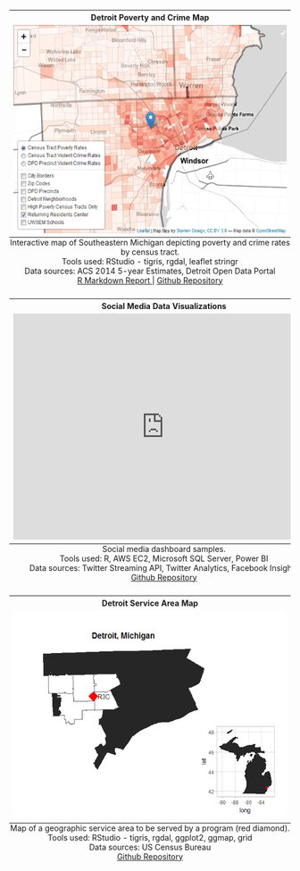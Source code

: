 
<table width="75%" border="0">

<th> Detroit Poverty and Crime Map </th>

<tr>
<td>
<a href="http://rpubs.com/sarahschmidt/268691"><img src="https://github.com/saraheschmidt/saraheschmidt.github.io/blob/master/Map.png?raw=true" width="540" height="373.5" />

<caption align="bottom">Interactive map of Southeastern Michigan depicting poverty and crime rates by census tract. 
<br>
Tools used: RStudio - tigris, rgdal, leaflet stringr
<br> 
Data sources: ACS 2014 5-year Estimates, Detroit Open Data Portal
<br> 
<a href="http://rpubs.com/sarahschmidt/268723"> R Markdown Report </a> | <a href="https://github.com/saraheschmidt/Detroit-Crime-and-Poverty-Map"> Github Repository </a></caption>

<table width="75%" border="0">

<th> Social Media Data Visualizations </th>

<tr>

<td>
<iframe width="540" height="405" src="https://app.powerbi.com/view?r=eyJrIjoiZDM0ZjQ2NjQtNmRlNy00NDJiLWJlZDItMjJkMjBlNjQ0NDdmIiwidCI6ImIxNTJkZTI1LTYxZDMtNDlhMi1hMmY4LTczMWQ2ZTgxNDAyOSIsImMiOjN9" frameborder="0" allowFullScreen="true"></iframe>


<caption align="bottom">Social media dashboard samples.
<br> 
Tools used: R, AWS EC2, Microsoft SQL Server, Power BI
<br>
Data sources: Twitter Streaming API, Twitter Analytics, Facebook Insights
<br>
<a href="https://github.com/saraheschmidt/Social-Media"> Github Repository </a></caption>

<table width="75%" border="0">

<th>Detroit Service Area Map</th>

<tr>

<td>

<img src="https://github.com/saraheschmidt/Detroit-Crime-and-Poverty-Map/blob/master/Figures/Geo_Area_Plot.png?raw=true" width="540" height="373.5" />

<caption align="bottom">Map of a geographic service area to be served by a program (red diamond).
<br> 
Tools used: RStudio - tigris, rgdal, ggplot2, ggmap, grid
<br>
Data sources: US Census Bureau
<br>
<a href="https://github.com/saraheschmidt/Detroit-Crime-and-Poverty-Map"> Github Repository </a></caption>


